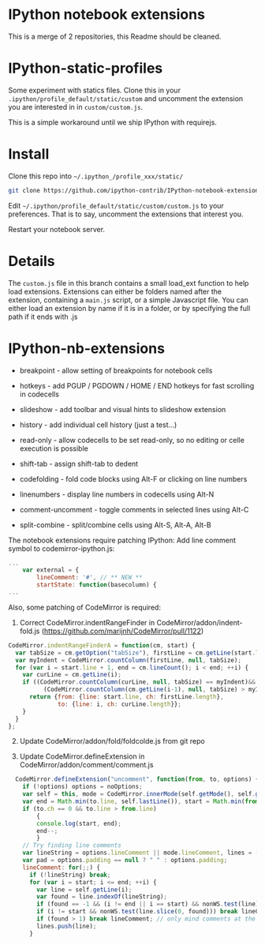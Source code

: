 
IPython notebook extensions
===========================

This is a merge of 2 repositories, this Readme should be cleaned.


IPython-static-profiles
=======================

Some experiment with statics files. Clone this in your
`.ipython/profile_default/static/custom` and uncomment the extension you are
interested in in `custom/custom.js`.

This is a simple workaround until we ship IPython with requirejs.

Install
=======

Clone this repo into  `~/.ipython_/profile_xxx/static/`

```bash
git clone https://github.com/ipython-contrib/IPython-notebook-extensions.git ~/.ipython/profile_default/static/custom
```

Edit `~/.ipython/profile_default/static/custom/custom.js` to your preferences. 
That is to say, uncomment the extensions that interest you.

Restart your notebook server.

Details
=======

The `custom.js` file in this branch contains a small load_ext function to help
load extensions.  Extensions can either be folders named after the extension, 
containing a `main.js` script, or a simple Javascript file. You can either load
an extension by name if it is in a folder, or by specifying the full path if it
ends with .js

# IPython-nb-extensions

* breakpoint - allow setting of breakpoints for notebook cells

* hotkeys    - add PGUP / PGDOWN / HOME / END hotkeys for fast scrolling in codecells

* slideshow  - add toolbar and visual hints to slideshow extension

* history - add individual cell history (just a test...)

* read-only  - allow codecells to be set read-only, so no editing or celle execution is possible

* shift-tab - assign shift-tab to dedent

* codefolding - fold code blocks using Alt-F or clicking on line numbers

* linenumbers - display line numbers in codecells using Alt-N

* comment-uncomment - toggle comments in selected lines using Alt-C

* split-combine - split/combine cells using Alt-S, Alt-A, Alt-B


The notebook extensions require patching IPython:
Add line comment symbol to codemirror-ipython.js:
```javascript
...
    var external = {
        lineComment: '#', // ** NEW **
        startState: function(basecolumn) {
...
```

Also, some patching of CodeMirror is required:

1. Correct CodeMirror.indentRangeFinder in CodeMirror/addon/indent-fold.js (https://github.com/marijnh/CodeMirror/pull/1122)
```javascript
CodeMirror.indentRangeFinderA = function(cm, start) {
  var tabSize = cm.getOption("tabSize"), firstLine = cm.getLine(start.line);
  var myIndent = CodeMirror.countColumn(firstLine, null, tabSize);
  for (var i = start.line + 1, end = cm.lineCount(); i < end; ++i) {
    var curLine = cm.getLine(i);
    if ((CodeMirror.countColumn(curLine, null, tabSize) == myIndent)&&
          (CodeMirror.countColumn(cm.getLine(i-1), null, tabSize) > myIndent)){
      return {from: {line: start.line, ch: firstLine.length},
              to: {line: i, ch: curLine.length}};
    }
  }
};
```

2. Update CodeMirror/addon/fold/foldcolde.js from git repo

3. Update CodeMirror.defineExtension in CodeMirror/addon/comment/comment.js
```javascript
  CodeMirror.defineExtension("uncomment", function(from, to, options) {
    if (!options) options = noOptions;
    var self = this, mode = CodeMirror.innerMode(self.getMode(), self.getTokenAt(from).state).mode;
    var end = Math.min(to.line, self.lastLine()), start = Math.min(from.line, end);
    if (to.ch == 0 && to.line > from.line) 
        {
        console.log(start, end);
        end--;
        }
    // Try finding line comments
    var lineString = options.lineComment || mode.lineComment, lines = [];
    var pad = options.padding == null ? " " : options.padding;
    lineComment: for(;;) {
      if (!lineString) break;
      for (var i = start; i <= end; ++i) {
        var line = self.getLine(i);
        var found = line.indexOf(lineString);
        if (found == -1 && (i != end || i == start) && nonWS.test(line)) break lineComment;
        if (i != start && nonWS.test(line.slice(0, found))) break lineComment;
        if (found > 1) break lineComment; // only mind comments at the start of the line
        lines.push(line);
      }
```

